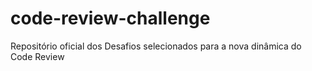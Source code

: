 # code-review-challenge
Repositório oficial dos Desafios selecionados para a nova dinâmica do Code Review
